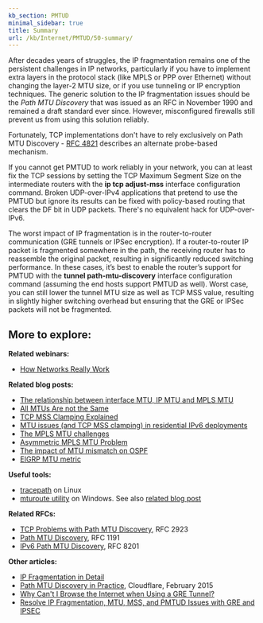 ```yaml
---
kb_section: PMTUD
minimal_sidebar: true
title: Summary
url: /kb/Internet/PMTUD/50-summary/
---
```

After decades years of struggles, the IP fragmentation remains one of the persistent challenges in IP networks, particularly if you have to implement extra layers in the protocol stack (like MPLS or PPP over Ethernet) without changing the layer-2 MTU size, or if you use tunneling or IP encryption techniques. The generic solution to the IP fragmentation issues should be the *Path MTU Discovery* that was issued as an RFC in November 1990 and remained a draft standard ever since. However, misconfigured firewalls still prevent us from using this solution reliably.

Fortunately, TCP implementations don't have to rely exclusively on Path MTU Discovery - [RFC 4821](https://tools.ietf.org/html/rfc4821) describes an alternate probe-based mechanism.

If you cannot get PMTUD to work reliably in your network, you can at least fix the TCP sessions by setting the TCP Maximum Segment Size on the intermediate routers with the **ip tcp adjust-mss** interface configuration command. Broken UDP-over-IPv4 applications that pretend to use the PMTUD but ignore its results can be fixed with policy-based routing that clears the DF bit in UDP packets. There's no equivalent hack for UDP-over-IPv6.

The worst impact of IP fragmentation is in the router-to-router communication (GRE tunnels or IPSec encryption). If a router-to-router IP packet is fragmented somewhere in the path, the receiving router has to reassemble the original packet, resulting in significantly reduced switching performance. In these cases, it’s best to enable the router’s support for PMTUD with the **tunnel path-mtu-discovery** interface configuration command (assuming the end hosts support PMTUD as well). Worst case, you can still lower the tunnel MTU size as well as TCP MSS value, resulting in slightly higher switching overhead but ensuring that the GRE or IPSec packets will not be fragmented.

## More to explore:

**Related webinars:**

- [How Networks Really Work](https://www.ipspace.net/How_Networks_Really_Work)

**Related blog posts:**

- [The relationship between interface MTU, IP MTU and MPLS MTU](http://blog.ipspace.net/2007/10/tale-of-three-mtus.html)
- [All MTUs Are not the Same](https://blog.ipspace.net/2011/07/all-mtus-are-not-same.html)
- [TCP MSS Clamping Explained](https://blog.ipspace.net/2013/01/tcp-mss-clamping-what-is-it-and-why-do.html)
- [MTU issues (and TCP MSS clamping) in residential IPv6 deployments](https://blog.ipspace.net/2013/01/mtu-issues-and-tcp-mss-clamping-in.html)
- [The MPLS MTU challenges](https://blog.ipspace.net/2011/07/mpls-mtu-challenges.html)
- [Asymmetric MPLS MTU Problem](https://blog.ipspace.net/2011/07/asymmetric-mpls-mtu-problem.html)
- [The impact of MTU mismatch on OSPF](http://blog.ipspace.net/2007/10/ospf-neighbors-stuck-in-exstart.html)
- [EIGRP MTU metric](https://blog.ipspace.net/2010/06/eigrp-mtu-metric.html)

**Useful tools:**

- [tracepath](https://linux.die.net/man/8/tracepath) on Linux
- [mturoute utility](https://elifulkerson.com/projects/mturoute.php) on Windows. See also [related blog post](https://blog.ipspace.net/2007/09/mturoute-utility-that-measures-hop-by.html)

**Related RFCs:**

- [TCP Problems with Path MTU Discovery](https://tools.ietf.org/html/rfc2923), RFC 2923
- [Path MTU Discovery](https://tools.ietf.org/html/rfc1191), RFC 1191
- [IPv6 Path MTU Discovery](https://tools.ietf.org/html/rfc8201), RFC 8201

**Other articles:**

- [IP Fragmentation in Detail](https://packetpushers.net/ip-fragmentation-in-detail/)
- [Path MTU Discovery in Practice](https://blog.cloudflare.com/path-mtu-discovery-in-practice/), Cloudflare, February 2015
- [Why Can't I Browse the Internet when Using a GRE Tunnel?](http://www.cisco.com/warp/public/105/56.html)
- [Resolve IP Fragmentation, MTU, MSS, and PMTUD Issues with GRE and IPSEC](http://www.cisco.com/en/US/tech/tk827/tk369/technologies_white_paper09186a00800d6979.shtml)
